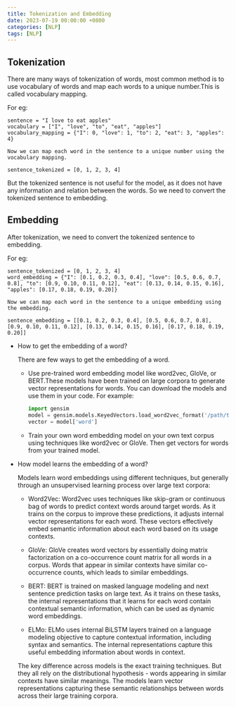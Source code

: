 ```yaml
---
title: Tokenization and Embedding
date: 2023-07-19 00:00:00 +0800
categories: [NLP]
tags: [NLP]
---
```


## Tokenization

 There are many ways of tokenization of words, most common method is to use vocabulary of words and map each words to a unique number.This is called vocabulary mapping. 

For eg: 

    sentence = "I love to eat apples" 
    vocabulary = ["I", "love", "to", "eat", "apples"] 
    vocabulary_mapping = {"I": 0, "love": 1, "to": 2, "eat": 3, "apples": 4}

    Now we can map each word in the sentence to a unique number using the vocabulary mapping.

    sentence_tokenized = [0, 1, 2, 3, 4]

But the tokenized sentence is not useful for the model, as it does not have any information and relation between the words. So we need to convert the tokenized sentence to embedding.


## Embedding

 After tokenization, we need to convert the tokenized sentence to embedding.

 For eg: 
 
    sentence_tokenized = [0, 1, 2, 3, 4] 
    word_embedding = {"I": [0.1, 0.2, 0.3, 0.4], "love": [0.5, 0.6, 0.7, 0.8], "to": [0.9, 0.10, 0.11, 0.12], "eat": [0.13, 0.14, 0.15, 0.16], "apples": [0.17, 0.18, 0.19, 0.20]}

    Now we can map each word in the sentence to a unique embedding using the embedding.

    sentence_embedding = [[0.1, 0.2, 0.3, 0.4], [0.5, 0.6, 0.7, 0.8], [0.9, 0.10, 0.11, 0.12], [0.13, 0.14, 0.15, 0.16], [0.17, 0.18, 0.19, 0.20]]

- How to get the embedding of a word?

    There are few ways to get the embedding of a word.

    - Use pre-trained word embedding model like word2vec, GloVe, or BERT.These models have been trained on large corpora to generate vector representations for words. You can download the models and use them in your code. For example:
        ```python
        import gensim
        model = gensim.models.KeyedVectors.load_word2vec_format('/path/to/model')  
        vector = model['word']
        ```
    - Train your own word embedding model on your own text corpus using techniques like word2vec or GloVe. Then get vectors for words from your trained model.

- How model learns the embedding of a word?
           
    Models learn word embeddings using different techniques, but generally through an unsupervised learning process over large text corpora:

    - Word2Vec: Word2vec uses techniques like skip-gram or continuous bag of words to predict context words around target words. As it trains on the corpus to improve these predictions, it adjusts internal vector representations for each word. These vectors effectively embed semantic information about each word based on its usage contexts.

    - GloVe: GloVe creates word vectors by essentially doing matrix factorization on a co-occurrence count matrix for all words in a corpus. Words that appear in similar contexts have similar co-occurrence counts, which leads to similar embeddings.

    - BERT: BERT is trained on masked language modeling and next sentence prediction tasks on large text. As it trains on these tasks, the internal representations that it learns for each word contain contextual semantic information, which can be used as dynamic word embeddings.

    - ELMo: ELMo uses internal BiLSTM layers trained on a language modeling objective to capture contextual information, including syntax and semantics. The internal representations capture this useful embedding information about words in context.

    The key difference across models is the exact training techniques. But they all rely on the distributional hypothesis - words appearing in similar contexts have similar meanings. The models learn vector representations capturing these semantic relationships between words across their large training corpora.





